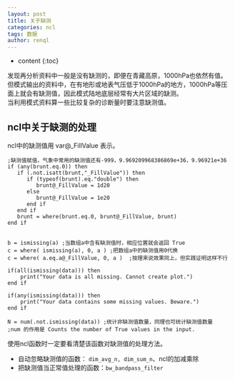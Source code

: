 ```yaml
---
layout: post
title: 关于缺测
categories: ncl
tags: 数据
author: renql
---
```


* content
{:toc}

发现再分析资料中一般是没有缺测的，即便在青藏高原，1000hPa也依然有值。  
但模式输出的资料中，在有地形或地表气压低于1000hPa的地方，1000hPa等压面上就会有缺测值，因此模式陆地底层经常有大片区域的缺测。  
当利用模式资料算一些比较复杂的诊断量时要注意缺测值。  

## ncl中关于缺测的处理
ncl中的缺测值用 var@_FillValue 表示。
```
;缺测值赋值，气象中常用的缺测值还有-999，9.969209968386869e+36，9.96921e+36
if (any(brunt.eq.0)) then
   if (.not.isatt(brunt,"_FillValue")) then
      if (typeof(brunt).eq."double") then
         brunt@_FillValue = 1d20
      else
         brunt@_FillValue = 1e20
      end if
   end if
   brunt = where(brunt.eq.0, brunt@_FillValue, brunt)
end if


b = ismissing(a) ;当数组a中含有缺测值时，相应位置就会返回 True
c = where( ismissing(a), 0, a ) ;把数组a中的缺测值用0代换
c = where( a.eq.a@_FillValue, 0, a )  ;按理来说效果同上，但实践证明这样不行

if(all(ismissing(data))) then
    print("Your data is all missing. Cannot create plot.")
end if

if(any(ismissing(data))) then
    print("Your data contains some missing values. Beware.")
end if

N = num(.not.ismissing(data)) ;统计非缺测值数量，同理也可统计缺测值数量
;num 的作用是 Counts the number of True values in the input.
```

使用ncl函数时一定要看清楚该函数对缺测值的处理方法。   
- 自动忽略缺测值的函数： `dim_avg_n, dim_sum_n`、ncl的加减乘除    
- 把缺测值当正常值处理的函数：`bw_bandpass_filter` 
